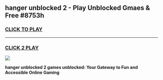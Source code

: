 
## hanger unblocked 2 - Play Unblocked Gmaes & Free #8753h
<h3>
<a href="https://news.freeplayer.one?title=hanger_unblocked_2&ref=24F">CLICK TO PLAY</a></h3>
<hr>

<h3>
<a href="https://news.freeplayer.one?title=hanger_unblocked_2&ref=24F">CLICK 2 PLAY</a>
  
</h3>

<a href="https://news.freeplayer.one?title=hanger_unblocked_2&ref=24F/"><img src="https://clearcache.store/games.png"></a>


**hanger unblocked 2 games unblocked: Your Gateway to Fun and Accessible Online Gaming**
